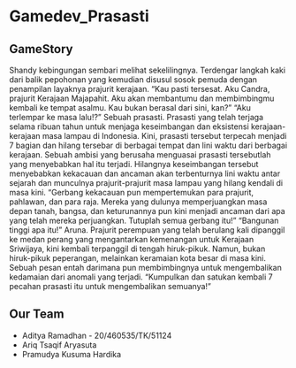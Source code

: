 # Gamedev_Prasasti

## GameStory
Shandy kebingungan sembari melihat sekelilingnya. Terdengar langkah kaki dari balik pepohonan yang kemudian disusul sosok pemuda dengan penampilan layaknya prajurit kerajaan. “Kau pasti tersesat. Aku Candra, prajurit Kerajaan Majapahit. Aku akan membantumu dan membimbingmu kembali ke tempat asalmu. Kau bukan berasal dari sini, kan?”
“Aku terlempar ke masa lalu!?”
Sebuah prasasti. Prasasti yang telah terjaga selama ribuan tahun untuk menjaga keseimbangan dan eksistensi kerajaan-kerajaan masa lampau di Indonesia. Kini, prasasti tersebut terpecah menjadi 7 bagian dan hilang tersebar di berbagai tempat dan lini waktu dari  berbagai kerajaan. Sebuah ambisi yang berusaha menguasai prasasti tersebutlah yang menyebabkan hal itu terjadi. Hilangnya keseimbangan tersebut menyebabkan kekacauan dan ancaman akan terbenturnya lini waktu antar sejarah dan munculnya prajurit-prajurit masa lampau yang hilang kendali di masa kini.
“Gerbang kekacauan pun mempertemukan para prajurit, pahlawan, dan para raja. Mereka yang dulunya memperjuangkan masa depan tanah, bangsa, dan keturunannya pun kini menjadi ancaman dari apa yang telah mereka perjuangkan. Tutuplah semua gerbang itu!”
“Bangunan tinggi apa itu!” Aruna. Prajurit perempuan yang telah berulang kali dipanggil ke medan perang yang mengantarkan kemenangan untuk Kerajaan Sriwijaya, kini kembali terpanggil di tengah hiruk-pikuk. Namun, bukan hiruk-pikuk peperangan, melainkan keramaian kota besar di masa kini. Sebuah pesan entah darimana pun membimbingnya untuk mengembalikan kedamaian dari anomali yang terjadi.
“Kumpulkan dan satukan kembali 7 pecahan prasasti itu untuk mengembalikan semuanya!”


## Our Team
- Aditya Ramadhan - 20/460535/TK/51124 <br/>
- Ariq Tsaqif Aryasuta <br/>
- Pramudya Kusuma Hardika <br/>
